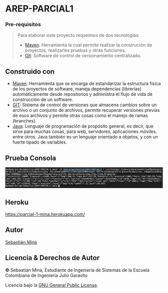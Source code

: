 # AREP-PARCIAL1

### Pre-requisitos

> Para  elaborar este proyecto requeimos de dos tecnologias:
> * [Maven](https://es.wikipedia.org/wiki/Maven): Herramienta la cual permite realizar la construción de proyectos, realizarles pruebas y otras funciones.
> * [Git](https://es.wikipedia.org/wiki/Git): Software de control de versionamiento centralizado.

## Construido con

* [Maven](https://maven.apache.org/): Herramienta que se encarga de estandarizar la estructura física de los proyectos de software, maneja dependencias (librerías) automáticamente desde repositorios y administra el flujo de vida de construcción de un software.
* [GIT](https://git-scm.com/): Sistema de control de versiones que almacena cambios sobre un archivo o un conjunto de archivos, permite recuperar versiones previas de esos archivos y permite otras cosas como el manejo de ramas (branches).
* [Java](https://www.oracle.com/java/): Lenguaje de programación de propósito general, es decir, que sirve para muchas cosas, para web, servidores, aplicaciones móviles, entre otros. Java también es un lenguaje orientado a objetos, y con un fuerte tipado de variables.

## Prueba Consola

![](img/consola.png)

## Heroku
https://parcial-1-mina.herokuapp.com/

## Autor 

[Sebastián Mina](https://github.com/sebastianmina)

## Licencia & Derechos de Autor
**©** Sebastián Mina, Estudiante de Ingeniería de Sistemas de la Escuela Colombiana de Ingeniería Julio Garavito

Licencia bajo la [GNU General Public License](https://github.com/sebastianmina/AREP-TALLER-CLIENTES-Y-SERVICIOS/blob/main/LICENSE.txt).
